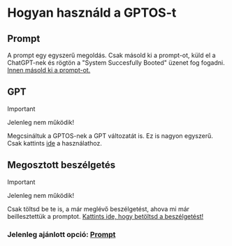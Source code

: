 # Hogyan használd a GPTOS-t

## Prompt
A prompt egy egyszerű megoldás. Csak másold ki a prompt-ot, küld el a ChatGPT-nek és rögtön a "System Succesfully Booted" üzenet fog fogadni.
[Innen másold ki a prompt-ot.](../prompt.txt)

## GPT
> [!IMPORTANT]
> Jelenleg nem működik!

Megcsináltuk a GPTOS-nek a GPT változatát is. Ez is nagyon egyszerű. Csak kattints [ide](https://chatgpt.com/g/g-6740e5d568ec81918bab636e3bed1144-gptos) a használathoz.

## Megosztott beszélgetés
> [!IMPORTANT]
> Jelenleg nem működik!

Csak töltsd be te is, a már meglévő beszélgetést, ahova mi már beillesztettük a promptot. 
[Kattints ide, hogy betöltsd a beszélgetést!](https://chatgpt.com/share/6760783b-d164-800a-a71b-55f2c3125f8c)

### Jelenleg ajánlott opció: [Prompt](#prompt)